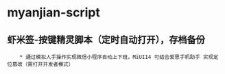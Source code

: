 # myanjian-script
## 虾米签-按键精灵脚本（定时自动打开），存档备份
```
    * 通过模拟人手操作实现微信小程序自动上下班，MiUI14 可结合爱思手机助手 实现定位篡改（需打开开发者模式）
```